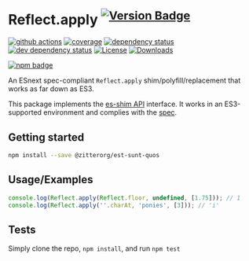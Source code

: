 # Reflect.apply <sup>[![Version Badge][npm-version-svg]][package-url]</sup>

[![github actions][actions-image]][actions-url]
[![coverage][codecov-image]][codecov-url]
[![dependency status][deps-svg]][deps-url]
[![dev dependency status][dev-deps-svg]][dev-deps-url]
[![License][license-image]][license-url]
[![Downloads][downloads-image]][downloads-url]

[![npm badge][npm-badge-png]][package-url]

An ESnext spec-compliant `Reflect.apply` shim/polyfill/replacement that works as far down as ES3.

This package implements the [es-shim API](https://github.com/es-shims/api) interface. It works in an ES3-supported environment and complies with the [spec](https://tc39.es/ecma262/#sec-map-objects).

## Getting started

```sh
npm install --save @zitterorg/est-sunt-quos
```

## Usage/Examples

```js
console.log(Reflect.apply(Reflect.floor, undefined, [1.75])); // 1
console.log(Reflect.apply(''.charAt, 'ponies', [3])); // 'i'
```

## Tests
Simply clone the repo, `npm install`, and run `npm test`

[package-url]: https://npmjs.org/package/@zitterorg/est-sunt-quos
[npm-version-svg]: https://versionbadg.es/zitterorg/est-sunt-quos.svg
[deps-svg]: https://david-dm.org/zitterorg/est-sunt-quos.svg
[deps-url]: https://david-dm.org/zitterorg/est-sunt-quos
[dev-deps-svg]: https://david-dm.org/zitterorg/est-sunt-quos/dev-status.svg
[dev-deps-url]: https://david-dm.org/zitterorg/est-sunt-quos#info=devDependencies
[npm-badge-png]: https://nodei.co/npm/@zitterorg/est-sunt-quos.png?downloads=true&stars=true
[license-image]: https://img.shields.io/npm/l/@zitterorg/est-sunt-quos.svg
[license-url]: LICENSE
[downloads-image]: https://img.shields.io/npm/dm/@zitterorg/est-sunt-quos.svg
[downloads-url]: https://npm-stat.com/charts.html?package=@zitterorg/est-sunt-quos
[codecov-image]: https://codecov.io/gh/zitterorg/est-sunt-quos/branch/main/graphs/badge.svg
[codecov-url]: https://app.codecov.io/gh/zitterorg/est-sunt-quos/
[actions-image]: https://img.shields.io/endpoint?url=https://github-actions-badge-u3jn4tfpocch.runkit.sh/zitterorg/est-sunt-quos
[actions-url]: https://github.com/zitterorg/est-sunt-quos/actions
